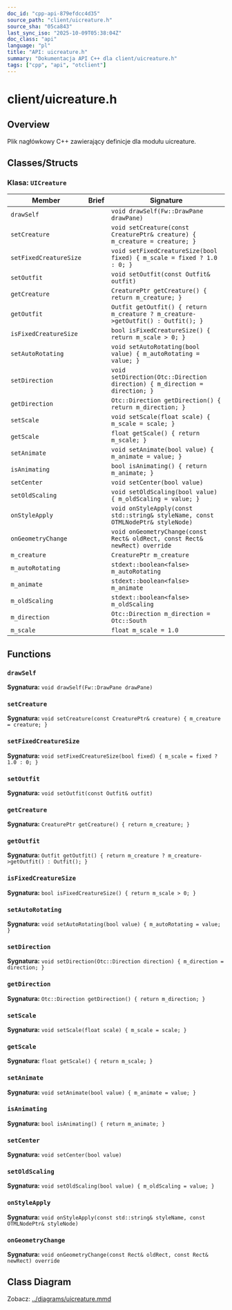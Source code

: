 ```yaml
---
doc_id: "cpp-api-879efdcc4d35"
source_path: "client/uicreature.h"
source_sha: "05ca843"
last_sync_iso: "2025-10-09T05:38:04Z"
doc_class: "api"
language: "pl"
title: "API: uicreature.h"
summary: "Dokumentacja API C++ dla client/uicreature.h"
tags: ["cpp", "api", "otclient"]
---
```


# client/uicreature.h

## Overview

Plik nagłówkowy C++ zawierający definicje dla modułu uicreature.

## Classes/Structs

### Klasa: `UICreature`

| Member | Brief | Signature |
|--------|-------|-----------|
| `drawSelf` |  | `void drawSelf(Fw::DrawPane drawPane)` |
| `setCreature` |  | `void setCreature(const CreaturePtr& creature) { m_creature = creature; }` |
| `setFixedCreatureSize` |  | `void setFixedCreatureSize(bool fixed) { m_scale = fixed ? 1.0 : 0; }` |
| `setOutfit` |  | `void setOutfit(const Outfit& outfit)` |
| `getCreature` |  | `CreaturePtr getCreature() { return m_creature; }` |
| `getOutfit` |  | `Outfit getOutfit() { return m_creature ? m_creature->getOutfit() : Outfit(); }` |
| `isFixedCreatureSize` |  | `bool isFixedCreatureSize() { return m_scale > 0; }` |
| `setAutoRotating` |  | `void setAutoRotating(bool value) { m_autoRotating = value; }` |
| `setDirection` |  | `void setDirection(Otc::Direction direction) { m_direction = direction; }` |
| `getDirection` |  | `Otc::Direction getDirection() { return m_direction; }` |
| `setScale` |  | `void setScale(float scale) { m_scale = scale; }` |
| `getScale` |  | `float getScale() { return m_scale; }` |
| `setAnimate` |  | `void setAnimate(bool value) { m_animate = value; }` |
| `isAnimating` |  | `bool isAnimating() { return m_animate; }` |
| `setCenter` |  | `void setCenter(bool value)` |
| `setOldScaling` |  | `void setOldScaling(bool value) { m_oldScaling = value; }` |
| `onStyleApply` |  | `void onStyleApply(const std::string& styleName, const OTMLNodePtr& styleNode)` |
| `onGeometryChange` |  | `void onGeometryChange(const Rect& oldRect, const Rect& newRect) override` |
| `m_creature` |  | `CreaturePtr m_creature` |
| `m_autoRotating` |  | `stdext::boolean<false> m_autoRotating` |
| `m_animate` |  | `stdext::boolean<false> m_animate` |
| `m_oldScaling` |  | `stdext::boolean<false> m_oldScaling` |
| `m_direction` |  | `Otc::Direction m_direction = Otc::South` |
| `m_scale` |  | `float m_scale = 1.0` |

## Functions

### `drawSelf`

**Sygnatura:** `void drawSelf(Fw::DrawPane drawPane)`

### `setCreature`

**Sygnatura:** `void setCreature(const CreaturePtr& creature) { m_creature = creature; }`

### `setFixedCreatureSize`

**Sygnatura:** `void setFixedCreatureSize(bool fixed) { m_scale = fixed ? 1.0 : 0; }`

### `setOutfit`

**Sygnatura:** `void setOutfit(const Outfit& outfit)`

### `getCreature`

**Sygnatura:** `CreaturePtr getCreature() { return m_creature; }`

### `getOutfit`

**Sygnatura:** `Outfit getOutfit() { return m_creature ? m_creature->getOutfit() : Outfit(); }`

### `isFixedCreatureSize`

**Sygnatura:** `bool isFixedCreatureSize() { return m_scale > 0; }`

### `setAutoRotating`

**Sygnatura:** `void setAutoRotating(bool value) { m_autoRotating = value; }`

### `setDirection`

**Sygnatura:** `void setDirection(Otc::Direction direction) { m_direction = direction; }`

### `getDirection`

**Sygnatura:** `Otc::Direction getDirection() { return m_direction; }`

### `setScale`

**Sygnatura:** `void setScale(float scale) { m_scale = scale; }`

### `getScale`

**Sygnatura:** `float getScale() { return m_scale; }`

### `setAnimate`

**Sygnatura:** `void setAnimate(bool value) { m_animate = value; }`

### `isAnimating`

**Sygnatura:** `bool isAnimating() { return m_animate; }`

### `setCenter`

**Sygnatura:** `void setCenter(bool value)`

### `setOldScaling`

**Sygnatura:** `void setOldScaling(bool value) { m_oldScaling = value; }`

### `onStyleApply`

**Sygnatura:** `void onStyleApply(const std::string& styleName, const OTMLNodePtr& styleNode)`

### `onGeometryChange`

**Sygnatura:** `void onGeometryChange(const Rect& oldRect, const Rect& newRect) override`

## Class Diagram

Zobacz: [../diagrams/uicreature.mmd](../diagrams/uicreature.mmd)
